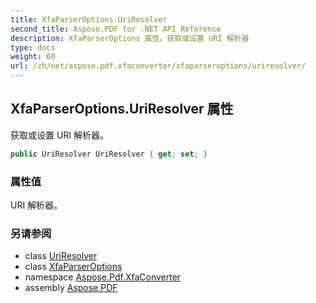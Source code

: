 ```yaml
---
title: XfaParserOptions.UriResolver
second_title: Aspose.PDF for .NET API Reference
description: XfaParserOptions 属性。获取或设置 URI 解析器
type: docs
weight: 60
url: /zh/net/aspose.pdf.xfaconverter/xfaparseroptions/uriresolver/
---
```

## XfaParserOptions.UriResolver 属性

获取或设置 URI 解析器。

```csharp
public UriResolver UriResolver { get; set; }
```

### 属性值

URI 解析器。

### 另请参阅

* class [UriResolver](../../../aspose.foundation.uriresolver/uriresolver/)
* class [XfaParserOptions](../)
* namespace [Aspose.Pdf.XfaConverter](../../../aspose.pdf.xfaconverter/)
* assembly [Aspose.PDF](../../../)